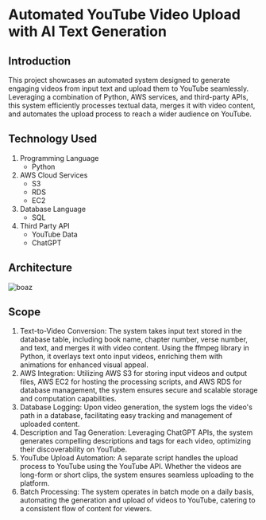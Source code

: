 # **Automated YouTube Video Upload with AI Text Generation**

## Introduction
This project showcases an automated system designed to generate engaging videos from input text and upload them to YouTube seamlessly. Leveraging a combination of Python, AWS services, and third-party APIs, this system efficiently processes textual data, merges it with video content, and automates the upload process to reach a wider audience on YouTube.

## Technology Used
1. Programming Language
   - Python
2. AWS Cloud Services
   - S3
   - RDS
   - EC2  
3. Database Language
   - SQL  
4. Third Party API
   - YouTube Data
   - ChatGPT

## Architecture
![boaz](https://github.com/akashrkgupta30/automated-youtube-video-upload-with-ai-text-generation/assets/53559214/0d3ff605-32f1-4e4c-9cf5-3a13b52eae31)

## Scope
1. Text-to-Video Conversion: The system takes input text stored in the database table, including book name, chapter number, verse number, and text, and merges it with video content. Using the ffmpeg library in Python, it overlays text onto input videos, enriching them with animations for enhanced visual appeal.
2. AWS Integration: Utilizing AWS S3 for storing input videos and output files, AWS EC2 for hosting the processing scripts, and AWS RDS for database management, the system ensures secure and scalable storage and computation capabilities.
3. Database Logging: Upon video generation, the system logs the video's path in a database, facilitating easy tracking and management of uploaded content.
4. Description and Tag Generation: Leveraging ChatGPT APIs, the system generates compelling descriptions and tags for each video, optimizing their discoverability on YouTube.
5. YouTube Upload Automation: A separate script handles the upload process to YouTube using the YouTube API. Whether the videos are long-form or short clips, the system ensures seamless uploading to the platform.
6. Batch Processing: The system operates in batch mode on a daily basis, automating the generation and upload of videos to YouTube, catering to a consistent flow of content for viewers.
